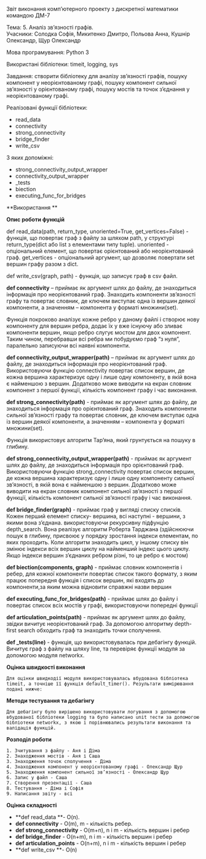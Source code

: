 Звіт виконання комп’ютерного проекту з дискретної математики командою ДМ-7

Тема: 5. Аналіз зв’язності графів. \
Учасники: Солодка Софія, Микитенко Дмитро, Польова Анна, Кушнір Олександр, Щур Олександр



Мова програмування: Python 3

Використані бібліотеки: timeit, logging, sys

Завдання: створити бібліотеку для аналізу зв’язності графів, пошуку компонент у неорієнтованому графі, пошуку компонент сильної зв’язності у орієнтованому графі, пошуку мостів та точок з’єднання у неорієнтованому графі. 

Реалізовані функції бібліотеки:



* read_data
* connectivity
* strong_connectivity
* bridge_finder
* write_csv

З яких допоміжні:



* strong_connectivity_output_wrapper
* connectivity_output_wrapper
* _tests
* biection
* executing_func_for_bridges

**Використання **

**Опис роботи функцій**

def read_data(path, return_type, unoriented=True, get_vertices=False) - функція, що повертає граф з файлу за шляхом path, у структурі return_type(dict або list з елементами типу tuple). unoriented - опціональний елемент, що повертає орієнтований або неорієнтований граф. get_vertices - опціональний аргумент, що дозволяє повертати set вершин графу разом з dict.

def write_csv(graph, path) - функція, що записує граф в csv файл.

**def connectivity** – приймає як аргумент шлях до файлу, де знаходиться інформація про неорієнтований граф. Знаходить компоненти зв’язності графу та повертає словник, де ключем виступає одна із вершин деякої компоненти, а значенням – компонента у форматі множини(set).

Функція покроково аналізує кожне ребро у даному файлі і створює нову компоненту для вершин ребра, додає їх у вже існуючу або зливає компоненти вершин, якщо ребро слугує мостом для двох компонент. Таким чином, перебравши  всі ребра ми побудуємо граф “з нуля”, паралельно записуючи всі наявні компоненти.

**def connectivity_output_wrapper(path)** – приймає як аргумент шлях до файлу, де знаходиться інформація про неорієнтований граф. Використовуючи функцію connectivity повертає список вершин, де кожна вершина характеризує одну і лише одну компоненту, в якій вона є найменшою з вершин. Додатково може виводити на екран словник компонент з першої функції, кількість компонент графу і час виконання.

**def  strong_connectivity(path)** - приймає як аргумент шлях до файлу, де знаходиться інформація про орієнтований граф. Знаходить компоненти сильної зв’язності графу та повертає словник, де ключем виступає одна із вершин деякої компоненти, а значенням – компонента у форматі множини(set).

Функція використовує алгоритм Тар’яна, який грунтується на пошуку в глибину.

**def strong_connectivity_output_wrapper(path)** - приймає як аргумент шлях до файлу, де знаходиться інформація про орієнтований граф. Використовуючи функцію strong_connectivity повертає список вершин, де кожна вершина характеризує одну і лише одну компоненту сильної зв’язності, в якій вона є найменшою з вершин. Додатково може виводити на екран словник компонент сильної зв’язності з першої функції, кількість компонент сильної зв’язності графу і час виконання.

**def bridge_finder(graph)** - приймає граф у вигляді списку списків. Кожен перший елемент списку- вершина, всі наступні - вершини, з якими вона з’єднана. використовуючи рекурсивну підфунцію depth_search. Вона реалізує алгоритм Роберта Тарджана (здійснюючи пошук в глибину, присвоює у порядку зростання індекси елементам, по яких проходить.  Коли алгоритм знаходить цикл, у іншому списку він змінює індекси всіх вершин циклу на найменший індекс цього циклу. Якщо індекси вершин з’єднаних ребром різні, то це ребро є мостом)

**def biection(components, graph)** - приймає словник компонентів і ребер, для кожної компоненти повертає список такого формату, з яким працює попередня функція і список вершин, які входять до компоненти,за яким можна відновити справжні назви вершин

**def executing_func_for_bridges(path)** - приймає шлях до файлу і повертає список всіх мостів у графі, використовуючи попередні функції

**def articulation_points(path)** - приймає як аргумент шлях до файлу, звідки вичитує неорієнтований граф. За допомогою алгоритму depth-first search обходить граф та знаходить точки сполучення.

**def _tests(line)** - функція, що використовувалась при дебагінгу функцій. Вичитує граф з файлу на шляху line, та перевіряє функції модуля за допомогою модуля networkx.

**Оцінка швидкості виконання**

	Для оцінки швидкодії модуля використовувалась вбудована бібліотека timeit, а точніше її функція default_timer(). Результати вимірювання подані нижче:





**Методи тестування та дебагінгу**

	Для дебагінгу було вирішено використовувати логування з допомогою вбудованої бібліотеки logging та було написано unit тести за допомогою бібліотеки networkx, з якою і порівнювались результати виконання та валідація функцій.

**Розподіл роботи**



	1. Зчитування з файлу - Аня і Діма
	2. Знаходження мостів - Аня і Саша
	3. Знаходження точок сполучення - Діма
	4. Знаходження компонент у неорієнтованому графі - Олександр Щур
	5. Знаходження компонент сильної зв’язності - Олександр Щур	
	6. Запис у файл - Саша
	7. Створення презентації - Саша	
	8. Тестування - Діма і Софія
	9. Написання звіту - всі

**Оцінка складності**



* **def read_data **- O(n).
* **def connectivity** - O(m), m - кількість ребер.
* **def strong_connectivity** - O(m+n), n i m - кількість вершин і ребер
* **def bridge_finder** - O(n+m), n i m - кількість вершин і ребер
* **def articulation_points** - O(n+m), n i m - кількість вершин і ребер
* **def write_csv **- O(n)
